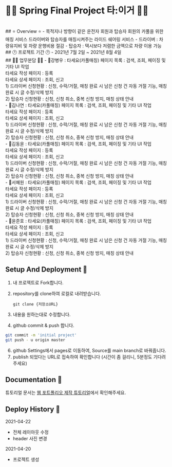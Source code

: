<h1>🚗🚙 Spring Final Project 타:이거 🚐🚕</h1>
<br>
## ⭐️ Overview ⭐️
- 목적지나 방향이 같은 운전자 회원과 탑승자 회원의 카풀을 위한 매칭 서비스
드라이버와 탑승자를 매칭시켜주는 라이드 쉐어링 서비스
- 드라이버 : 차량유지비 및 차량 운행비용 절감
- 탑승자 : 택시보다 저렴한 금액으로 차량 이용 가능
<br>
## 🕑 프로젝트 기간 🕑
- 2021년 7월 2일 ~ 2021년 8월 4일
<br>
## 🧙‍♂️ 업무분담 🧙‍♂️
- 🧑강병우 : 타세요(카풀매칭) 페이지 목록 : 검색, 조회, 페이징 및 기타 UI 작업<br>
             타세요 작성 페이지 : 등록<br>
             타세요 상세 페이지 : 조회, 신고<br>
             1) 드라이버 신청현황 : 신청, 수락/거절, 매칭 완료 시 남은 신청 건 자동 거절 기능, 매칭 완료 시 글 수정/삭제 방지<br>
             2) 탑승자 신청현황 : 신청, 신청 취소, 중복 신청 방지, 매칭 상태 안내<br>
- 👩김나연 : 타세요(카풀매칭) 페이지 목록 : 검색, 조회, 페이징 및 기타 UI 작업<br>
             타세요 작성 페이지 : 등록<br>
             타세요 상세 페이지 : 조회, 신고<br>
             1) 드라이버 신청현황 : 신청, 수락/거절, 매칭 완료 시 남은 신청 건 자동 거절 기능, 매칭 완료 시 글 수정/삭제 방지<br>
             2) 탑승자 신청현황 : 신청, 신청 취소, 중복 신청 방지, 매칭 상태 안내<br>
- 🧑김동윤 : 타세요(카풀매칭) 페이지 목록 : 검색, 조회, 페이징 및 기타 UI 작업<br>
             타세요 작성 페이지 : 등록<br>
             타세요 상세 페이지 : 조회, 신고<br>
             1) 드라이버 신청현황 : 신청, 수락/거절, 매칭 완료 시 남은 신청 건 자동 거절 기능, 매칭 완료 시 글 수정/삭제 방지<br>
             2) 탑승자 신청현황 : 신청, 신청 취소, 중복 신청 방지, 매칭 상태 안내<br>
- 👩서혜원 : 타세요(카풀매칭) 페이지 목록 : 검색, 조회, 페이징 및 기타 UI 작업<br>
             타세요 작성 페이지 : 등록<br>
             타세요 상세 페이지 : 조회, 신고<br>
             1) 드라이버 신청현황 : 신청, 수락/거절, 매칭 완료 시 남은 신청 건 자동 거절 기능, 매칭 완료 시 글 수정/삭제 방지<br>
             2) 탑승자 신청현황 : 신청, 신청 취소, 중복 신청 방지, 매칭 상태 안내<br>
- 🧑윤준호 : 타세요(카풀매칭) 페이지 목록 : 검색, 조회, 페이징 및 기타 UI 작업<br>
             타세요 작성 페이지 : 등록<br>
             타세요 상세 페이지 : 조회, 신고<br>
             1) 드라이버 신청현황 : 신청, 수락/거절, 매칭 완료 시 남은 신청 건 자동 거절 기능, 매칭 완료 시 글 수정/삭제 방지<br>
             2) 탑승자 신청현황 : 신청, 신청 취소, 중복 신청 방지, 매칭 상태 안내<br>

## Setup And Deployment 🔧
1. 내 프로젝트로 Fork합니다.
2. repository를 clone하여 로컬로 내려받습니다.

    ```
    git clone {저장소URL}
    ```

4. 내용을 원하는대로 수정합니다.
5. github commit & push 합니다.

```bash
git commit -m 'initial project'
git push - u origin master
```
6. github Settings에서 pages로 이동하여, Source를 main branch로 바꿔줍니다.
7. publish 되었다는 URL로 접속하여 확인합니다 (시간이 좀 걸리니, 5분정도 기다려주세요)


## Documentation 📑

튜토리얼 문서는 [웹 포트폴리오 제작 튜토리얼](https://www.notion.so/cucus/85e3bec77d904f1fa282cec4756232c3)에서 확인해주세요.

## Deploy History 🌳

2021-04-22

- 전체 레이아웃 수정
- header 사진 변경

2021-04-20

- 프로젝트 생성
